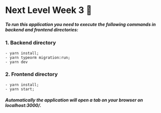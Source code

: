 # Next Level Week 3 🚀

##### To run this application you need to execute the following commands in backend and frontend directories: 
      
      
### 1. Backend directory
    - yarn install;
    - yarn typeorm migration:run;
    - yarn dev
### 2. Frontend directory
    - yarn install;
    - yarn start;


##### Automatically the application will open a tab on your browser on localhost:3000/.
